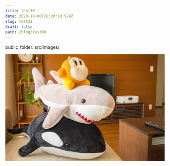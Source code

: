 ```yaml
---
title: test10
date: 2020-10-08T20:20:18.929Z
slug: test21
draft: false
path: /blog/test00
---
```

public_folder: src/images/

![](../images/img_2906.jpg)
